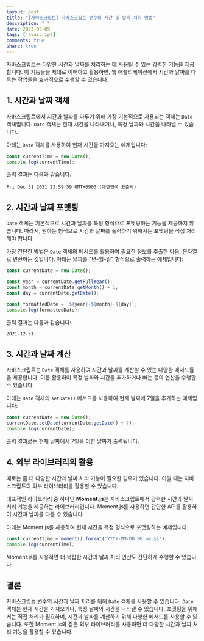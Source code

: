 ```yaml
---
layout: post
title: "[자바스크립트] 자바스크립트 변수의 시간 및 날짜 처리 방법"
description: " "
date: 2023-09-09
tags: [javascript]
comments: true
share: true
---
```


자바스크립트는 다양한 시간과 날짜를 처리하는 데 사용될 수 있는 강력한 기능을 제공합니다. 이 기능들을 제대로 이해하고 활용하면, 웹 애플리케이션에서 시간과 날짜를 다루는 작업들을 효과적으로 수행할 수 있습니다.

## 1. 시간과 날짜 객체

자바스크립트에서 시간과 날짜를 다루기 위해 가장 기본적으로 사용되는 객체는 `Date` 객체입니다. `Date` 객체는 현재 시간을 나타내거나, 특정 날짜와 시간을 나타낼 수 있습니다. 

아래는 `Date` 객체를 사용하여 현재 시간을 가져오는 예제입니다:

```javascript
const currentTime = new Date();
console.log(currentTime);
```

출력 결과는 다음과 같습니다:

```
Fri Dec 31 2021 23:59:59 GMT+0900 (대한민국 표준시)
```

## 2. 시간과 날짜 포맷팅

`Date` 객체는 기본적으로 시간과 날짜를 특정 형식으로 포맷팅하는 기능을 제공하지 않습니다. 따라서, 원하는 형식으로 시간과 날짜를 출력하기 위해서는 포맷팅을 직접 처리해야 합니다. 

가장 간단한 방법은 `Date` 객체의 메서드를 활용하여 필요한 정보를 추출한 다음, 문자열로 변환하는 것입니다. 아래는 날짜를 "년-월-일" 형식으로 출력하는 예제입니다:

```javascript
const currentDate = new Date();

const year = currentDate.getFullYear();
const month = currentDate.getMonth() + 1;
const day = currentDate.getDate();

const formattedDate = `${year}-${month}-${day}`;
console.log(formattedDate);
```

출력 결과는 다음과 같습니다:

```
2021-12-31
```

## 3. 시간과 날짜 계산

자바스크립트는 `Date` 객체를 사용하여 시간과 날짜를 계산할 수 있는 다양한 메서드들을 제공합니다. 이를 활용하여 특정 날짜와 시간을 추가하거나 빼는 등의 연산을 수행할 수 있습니다.

아래는 `Date` 객체의 `setDate()` 메서드를 사용하여 현재 날짜에 7일을 추가하는 예제입니다:

```javascript
const currentDate = new Date();
currentDate.setDate(currentDate.getDate() + 7);
console.log(currentDate);
```

출력 결과로는 현재 날짜에서 7일을 더한 날짜가 출력됩니다.

## 4. 외부 라이브러리의 활용

때로는 좀 더 다양한 시간과 날짜 처리 기능이 필요한 경우가 있습니다. 이럴 때는 자바스크립트의 외부 라이브러리를 활용할 수 있습니다. 

대표적인 라이브러리 중 하나인 **Moment.js**는 자바스크립트에서 강력한 시간과 날짜 처리 기능을 제공하는 라이브러리입니다. Moment.js를 사용하면 간단한 API를 활용하여 시간과 날짜를 다룰 수 있습니다.

아래는 Moment.js를 사용하여 현재 시간을 특정 형식으로 포맷팅하는 예제입니다:

```javascript
const currentTime = moment().format('YYYY-MM-DD HH:mm:ss');
console.log(currentTime);
```

Moment.js를 사용하면 더 복잡한 시간과 날짜 처리 연산도 간단하게 수행할 수 있습니다.

## 결론

자바스크립트 변수의 시간과 날짜 처리를 위해 `Date` 객체를 사용할 수 있습니다. `Date` 객체는 현재 시간을 가져오거나, 특정 날짜와 시간을 나타낼 수 있습니다. 포맷팅을 위해서는 직접 처리가 필요하며, 시간과 날짜를 계산하기 위해 다양한 메서드를 사용할 수 있습니다. 또한 Moment.js와 같은 외부 라이브러리를 사용하면 더 다양한 시간과 날짜 처리 기능을 활용할 수 있습니다.